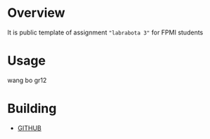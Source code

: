 # Overview


It is public template of assignment `"labrabota 3"` for FPMI students


# Usage


wang bo gr12


# Building


* [GITHUB](https//github.com/belsdx/lab2-task1-gr12-belsdx/blob/development/src/main.c)


